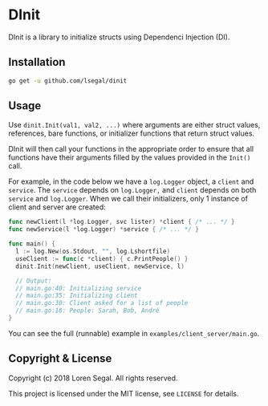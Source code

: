 # DInit

DInit is a library to initialize structs using Dependenci Injection (DI).

## Installation

```sh
go get -u github.com/lsegal/dinit
```

## Usage

Use `dinit.Init(val1, val2, ...)` where arguments are either struct values,
references, bare functions, or initializer functions that return struct values.

DInit will then call your functions in the appropriate order to ensure that
all functions have their arguments filled by the values provided in the
`Init()` call.

For example, in the code below we have a `log.Logger` object, a `client` and
`service`. The `service` depends on `log.Logger,` and `client` depends on
both `service` and `log.Logger`. When we call their initializers, only 1
instance of client and server are created:

```go
func newClient(l *log.Logger, svc lister) *client { /* ... */ }
func newService(l *log.Logger) *service { /* ... */ }

func main() {
  l := log.New(os.Stdout, "", log.Lshortfile)
  useClient := func(c *client) { c.PrintPeople() }
  dinit.Init(newClient, useClient, newService, l)

  // Output:
  // main.go:40: Initializing service
  // main.go:35: Initializing client
  // main.go:30: Client asked for a list of people
  // main.go:18: People: Sarah, Bob, André
}
```

You can see the full (runnable) example in `examples/client_server/main.go`.

## Copyright & License

Copyright (c) 2018 Loren Segal. All rights reserved.

This project is licensed under the MIT license, see `LICENSE` for details.
